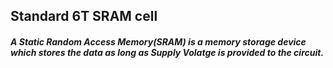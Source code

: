 ## Standard 6T SRAM cell
##### A Static Random Access Memory(SRAM) is a memory storage device which stores the data as long as Supply Volatge is provided to the circuit.

